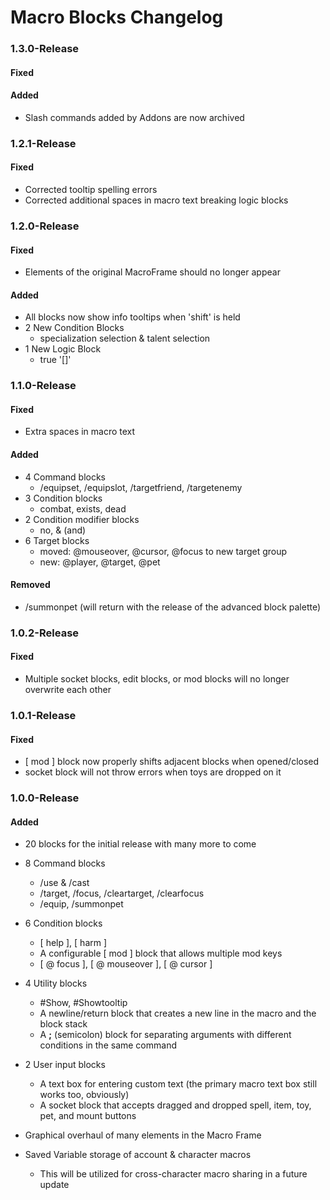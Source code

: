 # Macro Blocks Changelog
### 1.3.0-Release
#### Fixed

#### Added
- Slash commands added by Addons are now archived

### 1.2.1-Release
#### Fixed
- Corrected tooltip spelling errors
- Corrected additional spaces in macro text breaking logic blocks

### 1.2.0-Release
#### Fixed
- Elements of the original MacroFrame should no longer appear

#### Added
- All blocks now show info tooltips when 'shift' is held
- 2 New Condition Blocks
  - specialization selection & talent selection
- 1 New Logic Block
  - true '[]'

### 1.1.0-Release
#### Fixed
- Extra spaces in macro text

#### Added
- 4 Command blocks
  - /equipset, /equipslot, /targetfriend, /targetenemy
- 3 Condition blocks
  - combat, exists, dead
- 2 Condition modifier blocks
  - no, & (and)
- 6 Target blocks
  - moved: \@mouseover, \@cursor, \@focus to new target group
  - new: \@player, \@target, \@pet

#### Removed
- /summonpet (will return with the release of the advanced block palette)

### 1.0.2-Release
#### Fixed
- Multiple socket blocks, edit blocks, or mod blocks will no longer overwrite each other

### 1.0.1-Release
#### Fixed
- [ mod ] block now properly shifts adjacent blocks when opened/closed
- socket block will not throw errors when toys are dropped on it

### 1.0.0-Release
#### Added
- 20 blocks for the initial release with many more to come
- 8 Command blocks
    - /use & /cast
    - /target, /focus, /cleartarget, /clearfocus
    - /equip, /summonpet

- 6 Condition blocks
    - [ help ], [ harm ]
    - A configurable [ mod ] block that allows multiple mod keys
    - [ \@ focus ], [ \@ mouseover ], [ \@ cursor ] 
- 4 Utility blocks
    - #Show, #Showtooltip
    - A newline/return block that creates a new line in the macro and the block stack
    - A **;** (semicolon) block for separating arguments with different conditions in the same command

- 2 User input blocks
    - A text box for entering custom text (the primary macro text box still works too, obviously)
    - A socket block that accepts dragged and dropped spell, item, toy, pet, and mount buttons

- Graphical overhaul of many elements in the Macro Frame
- Saved Variable storage of account & character macros
  - This will be utilized for cross-character macro sharing in a future update